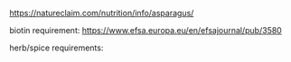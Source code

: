 https://natureclaim.com/nutrition/info/asparagus/

biotin requirement:
https://www.efsa.europa.eu/en/efsajournal/pub/3580

herb/spice requirements:
